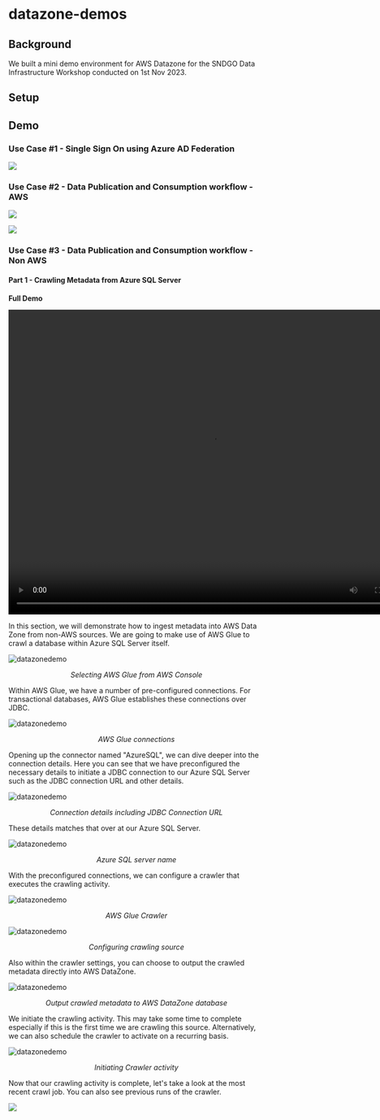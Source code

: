 # datazone-demos
## Background
We built a mini demo environment for AWS Datazone for the SNDGO Data Infrastructure Workshop conducted on 1st Nov 2023.

## Setup

## Demo 

### Use Case #1 - Single Sign On using Azure AD Federation

[![](datazone-demo-part-1.png)]("https://dwei4f633mwy3.cloudfront.net/datazone-demo-part-1.mp4")


### Use Case #2 - Data Publication and Consumption workflow - AWS


[![](datazone-demo-part-2-1.png)]("https://dwei4f633mwy3.cloudfront.net/datazone-demo-part-2-1-28Nov2023")

[![](datazone-demo-part-2-2.png)]("https://dwei4f633mwy3.cloudfront.net/datazone-demo-part-2-2-28Nov2023.mp4")

### Use Case #3 - Data Publication and Consumption workflow - Non AWS

#### Part 1 - Crawling Metadata from Azure SQL Server

**Full Demo**

<video width="800" height="600" controls>
  <source src="https://dwei4f633mwy3.cloudfront.net/datazone-demo-part-4-1.mp4" type="video/mp4">
  Your browser does not support the video tag.
</video>

In this section, we will demonstrate how to ingest metadata into AWS Data Zone from non-AWS sources. We are going to make use of AWS Glue to crawl a database within Azure SQL Server itself. 


![datazonedemo](datazone-demo-part-4-1.gif) 
<p align="center">
     <i>Selecting AWS Glue from AWS Console</i>
</p>

Within AWS Glue, we have a number of pre-configured connections. For transactional databases, AWS Glue establishes these connections over JDBC. 

![datazonedemo](datazone-demo-part-4-2.gif) 
<p align="center">
     <i>AWS Glue connections</i>
</p>

Opening up the connector named "AzureSQL", we can dive deeper into the connection details. Here you can see that we have preconfigured the necessary details to initiate a JDBC connection to our Azure SQL Server such as the JDBC connection URL and other details.

![datazonedemo](datazone-demo-part-4-3.gif) 
<p align="center">
     <i>Connection details including JDBC Connection URL</i>
</p>

These details matches that over at our Azure SQL Server. 

![datazonedemo](datazone-demo-part-4-4.gif) 
<p align="center">
     <i>Azure SQL server name</i>
</p>

With the preconfigured connections, we can configure a crawler that executes the crawling activity. 

![datazonedemo](datazone-demo-part-4-5.gif) 
<p align="center">
     <i>AWS Glue Crawler</i>
</p>

![datazonedemo](datazone-demo-part-4-6.gif) 
<p align="center">
     <i>Configuring crawling source</i>
</p>

Also within the crawler settings, you can choose to output the crawled metadata directly into AWS DataZone.

![datazonedemo](datazone-demo-part-4-7.gif) 
<p align="center">
     <i>Output crawled metadata to AWS DataZone database</i>
</p>

We initiate the crawling activity. This may take some time to complete especially if this is the first time we are crawling this source. Alternatively, we can also schedule the crawler to activate on a recurring basis.

![datazonedemo](datazone-demo-part-4-8.gif) 
<p align="center">
     <i>Initiating Crawler activity</i>
</p>

Now that our crawling activity is complete, let's take a look at the most recent crawl job. You can also see previous runs of the crawler.




[![](datazone-demo-part-4-2.png)]("https://dwei4f633mwy3.cloudfront.net/datazone-demo-part-4-2-28Nov2023.mp4")